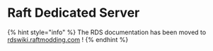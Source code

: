 # Raft Dedicated Server

{% hint style="info" %}
The RDS documentation has been moved to [rdswiki.raftmodding.com](https://rdswiki.raftmodding.com) !
{% endhint %}
